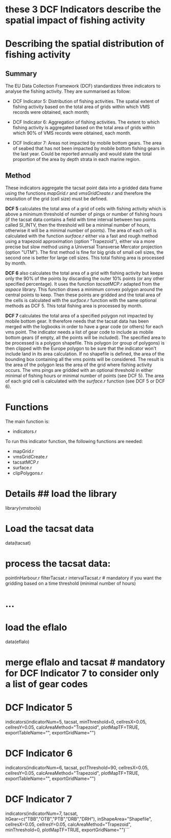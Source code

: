 # these 3 DCF Indicators describe the spatial impact of fishing activity

# Describing the spatial distribution of fishing activity #

## Summary ##

The EU Data Collection Framework (DCF) standardizes three indicators to analyse the fishing activity. They are summarised as follow:

  * DCF Indicator 5: Distribution of fishing activities. The spatial extent of fishing activity based on the total area of grids within which VMS records were obtained, each month;

  * DCF Indicator 6: Aggregation of fishing activities. The extent to which fishing activity is aggregated based on the total area of grids within which 90% of VMS records were obtained, each month.

  * DCF Indicator 7: Areas not impacted by mobile bottom gears. The area of seabed that has not been impacted by mobile bottom fishing gears in the last year. Could be reported annually and would state the total proportion of the area by depth strata in each marine region.

## Method ##

These indicators aggregate the tacsat point data into a gridded data frame using the functions _mapGrid.r_ and _vmsGridCreate.r_ and therefore the resolution of the grid (cell size) must be defined.

**DCF 5** calculates the total area of a grid of cells with fishing activity which is above a minimum threshold of number of pings or number of fishing hours (if the tacsat data contains a field with time interval between two points called SI\_INTV, then the threshold will be a minimal number of hours, otherwise it will be a minimal number of points). The area of each cell is calculated with the function _surface.r_ either via a fast and rough method using a trapezoid  approximation (option "Trapezoid"), either via a more precise but slow method using a Universal Transverse Mercator projection (option "UTM"). The first method is fine for big grids of small cell sizes, the second one is better for large cell sizes. This total fishing area is processed by month.

**DCF 6** also calculates the total area of a grid with fishing activity but keeps only the 90% of the points by discarding the outer 10% points (or any other specified percentage). It uses the function _tacsatMCP.r_ adapted from the _aspace_ library. This function draws a minimum convex polygon around the central points to keep. Then these points are gridded and the total area of the cells is calculated with the _surface.r_ function with the same optional methods as DCF 5. This total fishing area is processed by month.

**DCF 7** calculates the total area of a specified polygon not impacted by mobile bottom gear. It therefore needs that the tacsat data has been merged with the logbooks in order to have a gear code (or others) for each vms point. The indicator needs a list of gear code to include as mobile bottom gears (if empty, all the points will be included). The specified area to be processed is a polygon shapefile. This polygon (or group of polygons) is then clipped with the Europe polygon to be sure that the indicator won't include land in its area calculation. If no shapefile is defined, the area of the bounding box containing all the vms points will be considered. The result is the area of the polygon less the area of the grid where fishing activity occurs. The vms pings are gridded with an optional threshold in either minimal of fishing hours or minimal number of points (see DCF 5). The area of each grid cell is calculated with the _surface.r_ function (see DCF 5 or DCF 6).


# Functions #

The main function is:
  * indicators.r

To run this indicator function, the following functions are needed:
  * mapGrid.r
  * vmsGridCreate.r
  * tacsatMCP.r
  * surface.r
  * clipPolygons.r


# Details ## load the library
library(vmstools)
# Load the tacsat data
data(tacsat)

# process the tacsat data:
pointInHarbour.r
filterTacsat.r
intervalTacsat.r      # mandatory if you want the gridding based on a time threshold (minimal number of hours)
# ...

# load the eflalo
data(eflalo)
# merge eflalo and tacsat # mandatory for DCF Indicator 7 to consider only a list of gear codes

# DCF Indicator 5
indicators(indicatorNum=5,
           tacsat,
           minThreshold=0,
           cellresX=0.05,
           cellresY=0.05,
           calcAreaMethod="Trapezoid",
           plotMapTF=TRUE,
           exportTableName="",
           exportGridName="")

# DCF Indicator 6
indicators(indicatorNum=6,
           tacsat,
           pctThreshold=90,
           cellresX=0.05,
           cellresY=0.05,
           calcAreaMethod="Trapezoid",
           plotMapTF=TRUE,
           exportTableName="",
           exportGridName="")

# DCF Indicator 7
indicators(indicatorNum=7,
           tacsat, 
           ltGear=c("TBB","OTB","PTB","DRB","DRH"),
           inShapeArea="Shapefile",
           cellresX=0.05,
           cellresY=0.05, 
           calcAreaMethod="Trapezoid",
           minThreshold=0,
           plotMapTF=TRUE,
           exportGridName="")```
